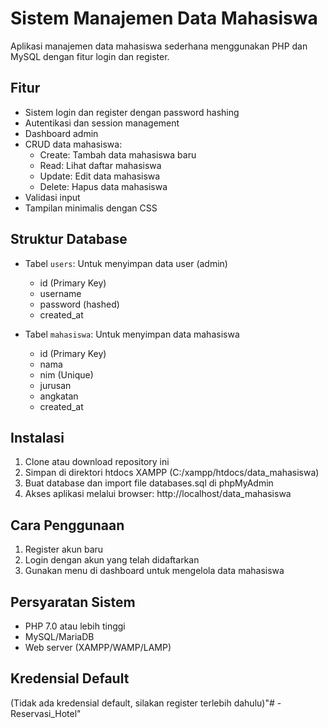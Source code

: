 # Sistem Manajemen Data Mahasiswa

Aplikasi manajemen data mahasiswa sederhana menggunakan PHP dan MySQL dengan fitur login dan register.

## Fitur

- Sistem login dan register dengan password hashing
- Autentikasi dan session management
- Dashboard admin
- CRUD data mahasiswa:
  - Create: Tambah data mahasiswa baru
  - Read: Lihat daftar mahasiswa
  - Update: Edit data mahasiswa
  - Delete: Hapus data mahasiswa
- Validasi input
- Tampilan minimalis dengan CSS

## Struktur Database

- Tabel `users`: Untuk menyimpan data user (admin)
  - id (Primary Key)
  - username
  - password (hashed)
  - created_at

- Tabel `mahasiswa`: Untuk menyimpan data mahasiswa
  - id (Primary Key)
  - nama
  - nim (Unique)
  - jurusan
  - angkatan
  - created_at

## Instalasi

1. Clone atau download repository ini
2. Simpan di direktori htdocs XAMPP (C:/xampp/htdocs/data_mahasiswa)
3. Buat database dan import file databases.sql di phpMyAdmin
4. Akses aplikasi melalui browser: http://localhost/data_mahasiswa

## Cara Penggunaan

1. Register akun baru
2. Login dengan akun yang telah didaftarkan
3. Gunakan menu di dashboard untuk mengelola data mahasiswa

## Persyaratan Sistem

- PHP 7.0 atau lebih tinggi
- MySQL/MariaDB
- Web server (XAMPP/WAMP/LAMP)

## Kredensial Default

(Tidak ada kredensial default, silakan register terlebih dahulu)"# -Reservasi_Hotel" 
